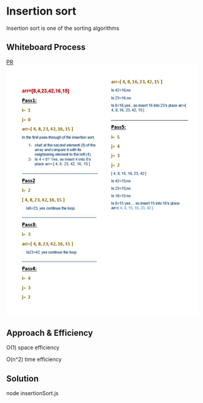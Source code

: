 # Insertion sort 
<!-- Description of the challenge -->
Insertion sort is one of the  sorting algorithms

## Whiteboard Process
<!-- Embedded whiteboard image -->
[PR](https://github.com/alsatarysamah/data-structures-and-algorithms/pull/42/)
![](./insertionSort.png)

## Approach & Efficiency
<!-- What approach did you take? Why? What is the Big O space/time for this approach? -->

O(1) space efficiency

O(n^2) time efficiency


## Solution
<!-- Show how to run your code, and examples of it in action -->
node insertionSort.js
